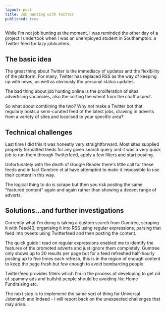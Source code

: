 ```yaml
---
layout: post
title: Job hunting with Twitter
published: true
---
```


While I'm not job hunting at the moment, I was reminded the other day of a project I undertook when I was an unemployed student in Southampton: a Twitter feed for lazy jobhunters.

## The basic idea

The great thing about Twitter is the immediacy of updates and the flexibility of the platform. For many, Twitter has replaced RSS as the way of keeping up with news, as well as obviously the personal status updates.

The bad thing about job hunting online is the proliferation of sites advertising vacancies, also the sorting the wheat from the chaff aspect.

So what about combining the two? Why not make a Twitter bot that regularly posts a semi-curated feed of the latest jobs, drawing in adverts from a variety of sites and localised to your specific area?

## Technical challenges

Last time I did this it was honestly very straightforward. Most sites supplied properly formatted feeds for any given search query and it was a very quick job to run them through Twitterfeed, apply a few filters and start posting.

Unfortunately with the death of Google Reader there's little call for these feeds and in fact Gumtree et al have attempted to make it impossible to use their content in this way.

The logical thing to do is scrape but then you risk posting the same "featured content" again and again rather than showing a decent range of adverts.

## Solutions...and further investigations

Currently what I'm doing is taking a custom search from Gumtree, scraping it with Feed43, organising it into RSS using regular expressions, parsing that feed into tweets using Twitterfeed and then posting the content.

The quick guide I read on regular expressions enabled me to identify the features of the promoted adverts and just ignore them completely. Gumtree only shows up to 20 results per page but for a feed refreshed half-hourly posting up to five times each refresh, this is in the region of enough content to keep the page fresh but few enough to avoid bombarding people.

Twitterfeed provides filters which I'm in the process of developing to get rid of spammy ads and bullshit people should be avoiding like Home Fundraising etc.

The next step is to implemene the same sort of thing for Universal Jobmatch and Indeed - I will report back on the unexpected challenges that may arise...
